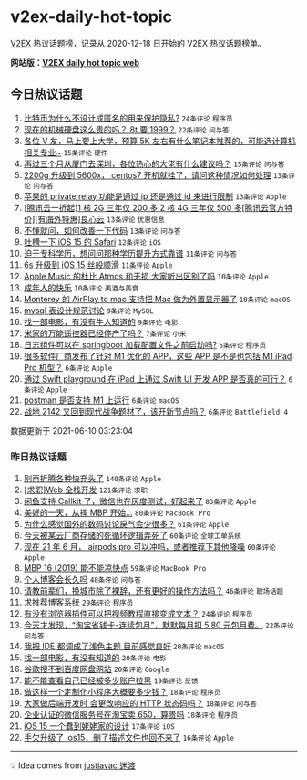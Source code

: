 # v2ex-daily-hot-topic

[V2EX](https://www.v2ex.com/) 热议话题榜，记录从 2020-12-18 日开始的 V2EX 热议话题榜单。

**网站版：[V2EX daily hot topic web](https://boojack.github.io/v2ex-daily-hot-topic-web/)**

## 今日热议话题

<!-- TODAY BEGIN -->

1. [比特币为什么不设计成匿名的用来保护隐私?](https://www.v2ex.com/t/782546) `24条评论` `程序员`
1. [现在的机械硬盘这么贵的吗？ 8t 要 1999？](https://www.v2ex.com/t/782557) `22条评论` `问与答`
1. [各位 V 友，马上要上大学，预算 5K 左右有什么笔记本推荐的，可能选计算机相关专业~](https://www.v2ex.com/t/782549) `15条评论` `硬件`
1. [再过三个月从厦门去深圳，各位热心的大佬有什么建议吗？](https://www.v2ex.com/t/782548) `15条评论` `问与答`
1. [2200g 升级到 5600x， centos7 开机就挂了，请问这种情况如何处理](https://www.v2ex.com/t/782583) `13条评论` `问与答`
1. [苹果的 private relay 功能是通过 ip 还是通过 id 来进行限制](https://www.v2ex.com/t/782547) `13条评论` `Apple`
1. [[腾讯云一折起]1 核 2G 三年仅 200 多 2 核 4G 三年仅 500 多[腾讯云官方特价][有海外特惠]良心云](https://www.v2ex.com/t/782544) `13条评论` `优惠信息`
1. [不懂就问，如何改善一下代码](https://www.v2ex.com/t/782537) `13条评论` `问与答`
1. [吐槽一下 iOS 15 的 Safari](https://www.v2ex.com/t/782534) `12条评论` `iOS`
1. [迫于专科学历，想问问那种学历提升方式靠谱](https://www.v2ex.com/t/782568) `11条评论` `问与答`
1. [6s 升级到 iOS 15 丝般顺滑](https://www.v2ex.com/t/782545) `11条评论` `Apple`
1. [Apple Music 的杜比 Atmos 和无损 大家听出区别了吗](https://www.v2ex.com/t/782591) `10条评论` `Apple`
1. [成年人的快乐](https://www.v2ex.com/t/782572) `10条评论` `美酒与美食`
1. [Monterey 的 AirPlay to mac 支持把 Mac 做为外置显示器了](https://www.v2ex.com/t/782561) `10条评论` `macOS`
1. [mysql 表设计规范讨论](https://www.v2ex.com/t/782576) `9条评论` `MySQL`
1. [找一部电影，有没有牛人知道的](https://www.v2ex.com/t/782536) `9条评论` `电影`
1. [米家的万能遥控器已经停产了吗？](https://www.v2ex.com/t/782538) `7条评论` `小米`
1. [日志组件可以在 springboot 加载配置文件之前启动吗?](https://www.v2ex.com/t/782573) `6条评论` `程序员`
1. [很多软件厂商发布了针对 M1 优化的 APP，这些 APP 是不是也包括 M1 iPad Pro 机型？](https://www.v2ex.com/t/782565) `6条评论` `Apple`
1. [通过 Swift playground 在 iPad 上通过 Swift UI 开发 APP 是否真的可行？](https://www.v2ex.com/t/782558) `6条评论` `Apple`
1. [postman 是否支持 M1 上运行](https://www.v2ex.com/t/782551) `6条评论` `macOS`
1. [战地 2142 又回到现代战争题材了，该开新节点吗？](https://www.v2ex.com/t/782543) `6条评论` `Battlefield 4`

数据更新于 2021-06-10 03:23:04

<!-- TODAY END -->

### 昨日热议话题

<!-- YESTERDAY BEGIN -->

1. [别再折腾各种快充头了](https://www.v2ex.com/t/782291) `140条评论` `Apple`
1. [[求职]Web 全栈开发](https://www.v2ex.com/t/782290) `121条评论` `求职`
1. [闲鱼支持 Callkit 了，微信也在灰度测试，好起来了](https://www.v2ex.com/t/782382) `83条评论` `Apple`
1. [美好的一天，从摔 MBP 开始...](https://www.v2ex.com/t/782320) `80条评论` `MacBook Pro`
1. [为什么感觉国外的数码讨论戾气会少很多？](https://www.v2ex.com/t/782317) `61条评论` `Apple`
1. [今天被某云厂商存储的死循环逻辑弄死了](https://www.v2ex.com/t/782414) `60条评论` `全球工单系统`
1. [现在 21 年 6 月， airpods pro 可以冲吗，或者推荐下其他降噪](https://www.v2ex.com/t/782310) `60条评论` `Apple`
1. [MBP 16 (2019) 能不能凉快点](https://www.v2ex.com/t/782299) `59条评论` `MacBook Pro`
1. [个人博客会长久吗](https://www.v2ex.com/t/782405) `48条评论` `问与答`
1. [请教前辈们，换城市除了裸辞，还有更好的操作方法吗？](https://www.v2ex.com/t/782313) `46条评论` `职场话题`
1. [求推荐博客系统](https://www.v2ex.com/t/782472) `29条评论` `程序员`
1. [有没有浏览器插件可以把视频教程直接变成文本？](https://www.v2ex.com/t/782409) `24条评论` `程序员`
1. [今天才发现，“淘宝省钱卡-连续包月”，默默每月扣 5.80 元包月费。](https://www.v2ex.com/t/782440) `22条评论` `问与答`
1. [我把 IDE 都调成了浅色主题 目前感觉良好](https://www.v2ex.com/t/782425) `20条评论` `macOS`
1. [找一部电影，有没有知道的](https://www.v2ex.com/t/782416) `20条评论` `电影`
1. [谷歌搜不到百度网盘网站](https://www.v2ex.com/t/782373) `20条评论` `Google`
1. [能不能查看自己已经被多少账户拉黑](https://www.v2ex.com/t/782294) `19条评论` `反馈`
1. [做这样一个定制化小程序大概要多少钱？](https://www.v2ex.com/t/782498) `18条评论` `程序员`
1. [大家做后端开发时 会更改响应的 HTTP 状态码吗？](https://www.v2ex.com/t/782322) `18条评论` `问与答`
1. [企业认证的微信服务号在淘宝卖 650，算贵吗](https://www.v2ex.com/t/782321) `18条评论` `程序员`
1. [iOS 15 一个蠢到姥姥家的设计](https://www.v2ex.com/t/782300) `17条评论` `iOS`
1. [手欠升级了 ios15，删了描述文件也回不来了](https://www.v2ex.com/t/782490) `16条评论` `Apple`

<!-- YESTERDAY END -->

---

💡 Idea comes from [justjavac 迷渡](https://github.com/justjavac/)
